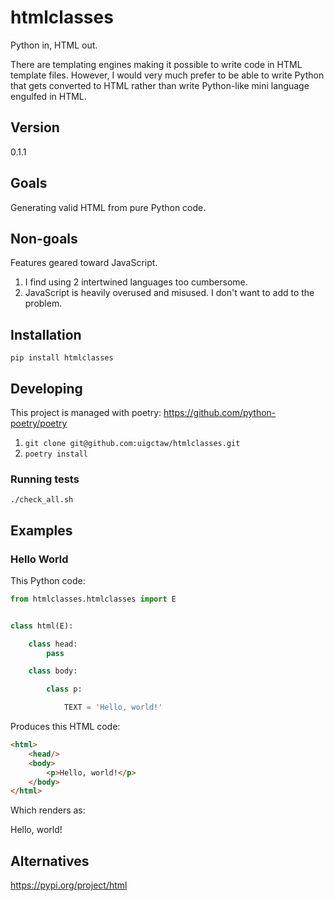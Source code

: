# htmlclasses

Python in, HTML out.

There are templating engines making it possible to write code
in HTML template files. However, I would very much prefer
to be able to write Python that gets converted to HTML 
rather than write Python-like mini language engulfed in HTML. 

## Version

0.1.1

## Goals

Generating valid HTML from pure Python code.

## Non-goals

Features geared toward JavaScript.

1. I find using 2 intertwined languages too cumbersome.
2. JavaScript is heavily overused and misused.
   I don't want to add to the problem.


## Installation

`pip install htmlclasses`

## Developing

This project is managed with poetry: https://github.com/python-poetry/poetry

1. `git clone git@github.com:uigctaw/htmlclasses.git`
2. `poetry install`

### Running tests

`./check_all.sh`

## Examples

### Hello World

This Python code:

```python
from htmlclasses.htmlclasses import E


class html(E):

    class head:
        pass

    class body:

        class p:

            TEXT = 'Hello, world!'
```

Produces this HTML code:

```html
<html>
    <head/>
    <body>
        <p>Hello, world!</p>
    </body>
</html>
```

Which renders as:

<html>
    <head/>
    <body>
        <p>Hello, world!</p>
    </body>
</html>

## Alternatives

https://pypi.org/project/html
